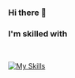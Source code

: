### Hi there 👋

<h3> I'm skilled with</h3>
</br>

[![My Skills](https://skillicons.dev/icons?i=dotnet,github,stackoverflow)](https://skillicons.dev)


